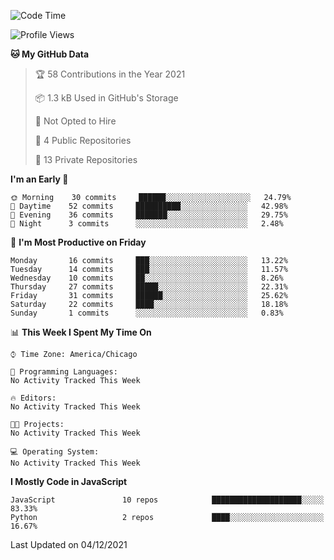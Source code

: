 <!--START_SECTION:waka-->
![Code Time](http://img.shields.io/badge/Code%20Time-0%20secs-blue)

![Profile Views](http://img.shields.io/badge/Profile%20Views-209-blue)

**🐱 My GitHub Data** 

> 🏆 58 Contributions in the Year 2021
 > 
> 📦 1.3 kB Used in GitHub's Storage 
 > 
> 🚫 Not Opted to Hire
 > 
> 📜 4 Public Repositories 
 > 
> 🔑 13 Private Repositories  
 > 
**I'm an Early 🐤** 

```text
🌞 Morning    30 commits     ██████░░░░░░░░░░░░░░░░░░░   24.79% 
🌆 Daytime    52 commits     ██████████░░░░░░░░░░░░░░░   42.98% 
🌃 Evening    36 commits     ███████░░░░░░░░░░░░░░░░░░   29.75% 
🌙 Night      3 commits      ░░░░░░░░░░░░░░░░░░░░░░░░░   2.48%

```
📅 **I'm Most Productive on Friday** 

```text
Monday       16 commits     ███░░░░░░░░░░░░░░░░░░░░░░   13.22% 
Tuesday      14 commits     ███░░░░░░░░░░░░░░░░░░░░░░   11.57% 
Wednesday    10 commits     ██░░░░░░░░░░░░░░░░░░░░░░░   8.26% 
Thursday     27 commits     █████░░░░░░░░░░░░░░░░░░░░   22.31% 
Friday       31 commits     ██████░░░░░░░░░░░░░░░░░░░   25.62% 
Saturday     22 commits     ████░░░░░░░░░░░░░░░░░░░░░   18.18% 
Sunday       1 commits      ░░░░░░░░░░░░░░░░░░░░░░░░░   0.83%

```


📊 **This Week I Spent My Time On** 

```text
⌚︎ Time Zone: America/Chicago

💬 Programming Languages: 
No Activity Tracked This Week

🔥 Editors: 
No Activity Tracked This Week

🐱‍💻 Projects: 
No Activity Tracked This Week

💻 Operating System: 
No Activity Tracked This Week

```

**I Mostly Code in JavaScript** 

```text
JavaScript               10 repos            ████████████████████░░░░░   83.33% 
Python                   2 repos             ████░░░░░░░░░░░░░░░░░░░░░   16.67%

```



 Last Updated on 04/12/2021
<!--END_SECTION:waka-->
